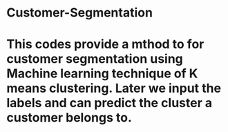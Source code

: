 # Customer-Segmentation

# This codes provide a mthod to for customer segmentation using Machine learning technique of K means clustering. Later we input the labels and can predict the cluster a customer belongs to.
